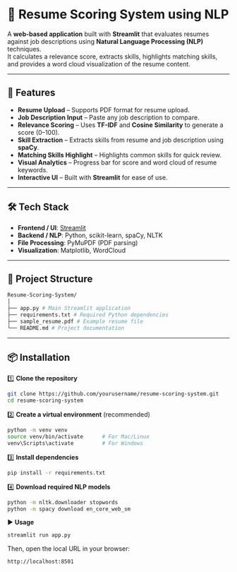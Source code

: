 # 📄 Resume Scoring System using NLP

A **web-based application** built with **Streamlit** that evaluates resumes against job descriptions using **Natural Language Processing (NLP)** techniques.  
It calculates a relevance score, extracts skills, highlights matching skills, and provides a word cloud visualization of the resume content.

---

## 🚀 Features

- **Resume Upload** – Supports PDF format for resume upload.
- **Job Description Input** – Paste any job description to compare.
- **Relevance Scoring** – Uses **TF-IDF** and **Cosine Similarity** to generate a score (0–100).
- **Skill Extraction** – Extracts skills from resume and job description using **spaCy**.
- **Matching Skills Highlight** – Highlights common skills for quick review.
- **Visual Analytics** – Progress bar for score and word cloud of resume keywords.
- **Interactive UI** – Built with **Streamlit** for ease of use.

---

## 🛠️ Tech Stack

- **Frontend / UI**: [Streamlit](https://streamlit.io/)
- **Backend / NLP**: Python, scikit-learn, spaCy, NLTK
- **File Processing**: PyMuPDF (PDF parsing)
- **Visualization**: Matplotlib, WordCloud

---

## 📂 Project Structure
```bash
Resume-Scoring-System/
│
├── app.py # Main Streamlit application
├── requirements.txt # Required Python dependencies
├── sample_resume.pdf # Example resume file
└── README.md # Project documentation
```

---

## 📦 Installation

1️⃣ **Clone the repository**
```bash
git clone https://github.com/yourusername/resume-scoring-system.git
cd resume-scoring-system
```

2️⃣ **Create a virtual environment** (recommended)
```bash
python -m venv venv
source venv/bin/activate      # For Mac/Linux
venv\Scripts\activate         # For Windows
```

3️⃣ **Install dependencies**
```bash
pip install -r requirements.txt
```

4️⃣ **Download required NLP models**
```bash
python -m nltk.downloader stopwords
python -m spacy download en_core_web_sm
```

▶️ **Usage**
```bash
streamlit run app.py
```
Then, open the local URL in your browser:
```bash
http://localhost:8501
```

